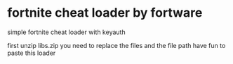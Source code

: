 # fortnite cheat loader by fortware
simple fortnite cheat loader with keyauth

first unzip libs.zip
you need to replace the files and the file path
have fun to paste this  loader